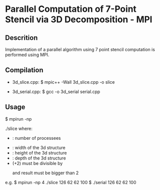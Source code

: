 # Parallel Computation of 7-Point Stencil via 3D Decomposition - MPI

## Descrition

Implementation of a parallel algorithm using 7 point stencil computation is performed using MPI.

## Compilation

- 3d_slice.cpp:		$ mpic++ -Wall 3d_slice.cpp -o slice

- 3d_serial.cpp:	$ gcc -o 3d_serial serial.cpp

## Usage

$ mpirun -np <p> ./slice <width> <height> <depth> <iteration>
where: 
- <p>: number of processees
- <width>: width of the 3d structure
- <height>: height of the 3d structure
- <depth>: depth of the 3d structure
- (<width>+2) must be divisible by <p> and result must be bigger than 2

e.g. $ mpirun -np 4 ./slice 126 62 62 100
	 $ ./serial 126 62 62 100